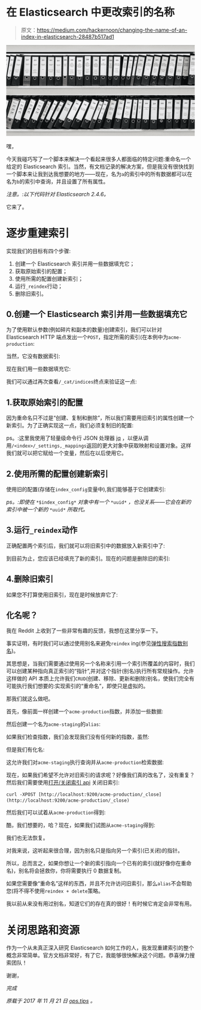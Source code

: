 # 在 Elasticsearch 中更改索引的名称

> 原文：<https://medium.com/hackernoon/changing-the-name-of-an-index-in-elasticsearch-28487b517ad1>

![](img/d8845da741713f12ddabdd2ba0d12b16.png)

嘿，

今天我碰巧写了一个脚本来解决一个看起来很多人都面临的特定问题:重命名一个给定的 Elasticsearch 索引。当然，有文档记录的解决方案，但是我没有很快找到一个脚本来让我到达我想要的地方——现在，名为`a`的索引中的所有数据都可以在名为`b`的索引中查询，并且设置了所有属性。

*注意。:以下代码针对 Elasticsearch 2.4.6。*

它来了。

# 逐步重建索引

实现我们的目标有四个步骤:

1.  创建一个 Elasticsearch 索引并用一些数据填充它；
2.  获取原始索引的配置；
3.  使用所需的配置创建新索引；
4.  运行`_reindex`行动；
5.  删除旧索引。

## 0.创建一个 Elasticsearch 索引并用一些数据填充它

为了使用默认参数(例如碎片和副本的数量)创建索引，我们可以针对 Elasticsearch HTTP 端点发出一个`POST`，指定所需的索引(在本例中为`acme-production`:

当然，它没有数据索引:

现在我们用一些数据填充它:

我们可以通过再次查看`/_cat/indices`终点来验证这一点:

## 1.获取原始索引的配置

因为重命名只不过是“创建、复制和删除”，所以我们需要用旧索引的属性创建一个新索引。为了正确实现这一点，我们必须复制旧的配置:

ps。:这里我使用了轻量级命令行 JSON 处理器 [jq](https://stedolan.github.io/jq/) ，以便从调用`/<index>/_settings,_mappings`返回的更大对象中获取映射和设置对象。这样我们就可以把它赋给一个变量，然后在以后使用它。

## 2.使用所需的配置创建新索引

使用旧的配置(存储在`index_config`变量中),我们能够基于它创建索引:

*ps。:即使在* `*$index_config*` *对象中有一个* `*uuid*` *，也没关系——它会在新的索引中被一个新的* `*uuid*` *所取代。*

## 3.运行`_reindex`动作

正确配置两个索引后，我们就可以将旧索引中的数据放入新索引中了:

到目前为止，您应该已经填充了新的索引。现在的问题是删除旧的索引:

## 4.删除旧索引

如果您不打算使用旧索引，现在是时候放弃它了:

## 化名呢？

我在 Reddit 上收到了一些非常有趣的反馈，我想在这里分享一下。

事实证明，有时我们可以通过使用别名来避免`reindex` ing(参见[弹性搜索指数别名](https://www.elastic.co/guide/en/elasticsearch/reference/2.0/indices-aliases.html))。

其思想是，当我们需要通过使用另一个名称来引用一个索引所覆盖的内容时，我们可以创建某种指向真正索引的“指针”,并对这个指针(别名)执行所有常规操作。允许这样做的 API 本质上允许我们`CRUD`(创建、移除、更新和删除)别名，使我们完全有可能执行我们想要的:实现索引的“重命名”，即使只是虚拟的。

那我们就这么做吧。

首先，像前面一样创建一个`acme-production`指数，并添加一些数据:

然后创建一个名为`acme-staging`的`alias`:

如果我们检查指数，我们会发现我们没有任何新的指数，虽然:

但是我们有化名:

这允许我们对`acme-staging`执行查询并从`acme-production`检索数据:

现在，如果我们希望不允许对旧索引的请求呢？好像我们真的改名了，没有重复？然后我们需要使用[打开/关闭索引 api](https://www.elastic.co/guide/en/elasticsearch/reference/2.0/indices-open-close.html) 关闭旧索引:

```
curl -XPOST [http://localhost:9200/acme-production/_close](http://localhost:9200/acme-production/_close)
```

然后我们可以试着从`acme-production`得到:

酷，我们想要的，哈？现在，如果我们试图从`acme-staging`得到:

我们也无法恢复。

对我来说，这听起来很合理，因为别名只是指向另一个索引(已关闭)的指针。

所以，总而言之，如果你想让一个新的索引指向一个已有的索引(就好像你在重命名)，别名将会拯救你，你将需要执行 0 数据复制。

如果您需要像“重命名”这样的东西，并且不允许访问旧索引，那么`alias`不会帮助您(将不得不使用`reindex + delete`策略。

我以前从来没有用过别名，知道它们的存在真的很好！有时候它肯定会非常有用。

# 关闭思路和资源

作为一个从未真正深入研究 Elasticsearch 如何工作的人，我发现重建索引的整个概念非常简单。官方文档非常好，有了它，我能够很快解决这个问题。恭喜弹力搜索团队！

谢谢，

*完成*

*原载于 2017 年 11 月 21 日* [*ops.tips*](https://ops.tips/blog/change-name-of-index-elasticsearch/) *。*